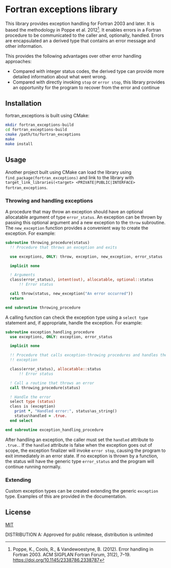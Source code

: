 # Fortran exceptions library

This library provides exception handling for Fortran 2003 and later. It is based the methodology in Poppe et al. 2012[^1]. It enables errors in a Fortran procedure to be communicated to the caller and, optionally, handled. Errors are encapsulated an a derived type that contains an error message and other information.

This provides the following advantages over other error handling approaches:

- Compared with integer status codes, the derived type can provide more detailed information about what went wrong.
- Compared with directly invoking `stop` or `error stop`, this library provides an opportunity for the program to recover from the error and continue

## Installation

fortran_exceptions is built using CMake:

``` bash
mkdir fortran_exceptions-build
cd fortran_exceptions-build
cmake /path/to/fortran_exceptions
make
make install
```

## Usage

Another project built using CMake can load the library using `find_package(fortran_exceptions)` and link to the library with `target_link_libraries(<target> <PRIVATE|PUBLIC|INTERFACE> fortran_exceptions`.

### Throwing and handling exceptions

A procedure that may throw an exception should have an optional allocatable argument of type `error_status`. An exception can be thrown by passing this optional argument and a new exception to the `throw` subroutine. The `new_exception` function provides a convenient way to create the exception. For example:

``` fortran
subroutine throwing_procedure(status)
  !! Procedure that throws an exception and exits

  use exceptions, ONLY: throw, exception, new_exception, error_status

  implicit none

  ! Arguments
  class(error_status), intent(out), allocatable, optional::status
      !! Error status

  call throw(status, new_exception("An error occurred"))
  return

end subroutine throwing_procedure
```

A calling function can check the exception type using a `select type` statement and, if appropriate, handle the exception. For example:

``` fortran
subroutine exception_handling_procedure
  use exceptions, ONLY: exception, error_status

  implicit none

  !! Procedure that calls exception-throwing procedures and handles the
  !! exception

  class(error_status), allocatable::status
      !! Error status

  ! Call a routine that throws an error
  call throwing_procedure(status)

  ! Handle the error
  select type (status)
  class is (exception)
    print *, "Handled error:", status%as_string()
    status%handled = .true.
  end select

end subroutine exception_handling_procedure
```

After handling an exception, the caller must set the `handled` attribute to `.true.`. If the `handled` attribute is false when the exception goes out of scope, the exception finalizer will invoke `error stop`, causing the program to exit immediately in an error state. If no exception is thrown by a function, the status will have the generic type `error_status` and the program will continue running normally.

### Extending

Custom exception types can be created extending the generic `exception` type. Examples of this are provided in the documentation.

## License

[MIT](https://choosealicense.com/licenses/mit/)

[^1]: Poppe, K., Cools, R., & Vandewoestyne, B. (2012). Error handling in Fortran 2003. ACM SIGPLAN Fortran Forum, 31(2), 7–19. <https://doi.org/10.1145/2338786.2338787>

DISTRIBUTION A: Approved for public release, distribution is unlimited